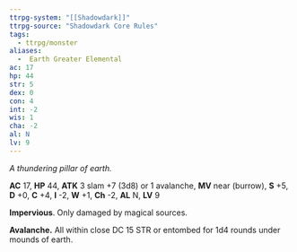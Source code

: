 ```yaml
---
ttrpg-system: "[[Shadowdark]]"
ttrpg-source: "Shadowdark Core Rules"
tags:
  - ttrpg/monster
aliases:
  -  Earth Greater Elemental
ac: 17
hp: 44
str: 5
dex: 0
con: 4
int: -2
wis: 1
cha: -2
al: N
lv: 9
---
```


_A thundering pillar of earth._

**AC** 17, **HP** 44, **ATK** 3 slam +7 (3d8) or 1 avalanche, **MV** near (burrow), **S** +5, **D** +0, **C** +4, **I** -2, **W** +1, **Ch** -2, **AL** N, **LV** 9

**Impervious**. Only damaged by magical sources. 

**Avalanche.** All within close DC 15 STR or entombed for 1d4 rounds under mounds of earth.

